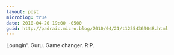 ```yaml
---
layout: post
microblog: true
date: 2010-04-20 19:00 -0500
guid: http://padraic.micro.blog/2010/04/21/t12554369048.html
---
```

Loungin'. Guru. Game changer. RIP.
